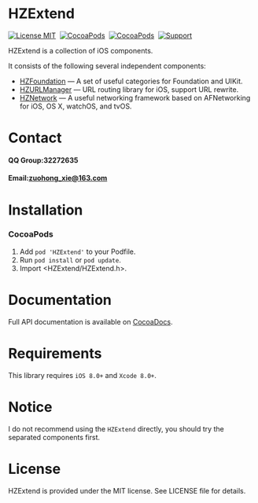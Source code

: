 HZExtend
==============

[![License MIT](https://img.shields.io/badge/license-MIT-green.svg?style=flat)](https://raw.githubusercontent.com/GeniusBrother/HZExtend/master/LICENSE)&nbsp;
[![CocoaPods](https://img.shields.io/cocoapods/v/HZExtend.svg?style=flat)](http://cocoapods.org/pods/HZExtend)&nbsp;
[![CocoaPods](http://img.shields.io/cocoapods/p/HZExtend.svg?style=flat)](http://cocoadocs.org/docsets/HZExtend)&nbsp;
[![Support](https://img.shields.io/badge/support-iOS%208%2B%20-blue.svg?style=flat)](https://www.apple.com/nl/ios/)&nbsp;

HZExtend is a collection of iOS components.

It consists of the following several independent components:

* [HZFoundation](https://github.com/GeniusBrother/HZFoundation) — A set of useful categories for Foundation and UIKit.
* [HZURLManager](https://github.com/GeniusBrother/HZURLManager) — URL routing library for iOS, support URL rewrite.
* [HZNetwork](https://github.com/GeniusBrother/HZNetwork) — A useful networking framework based on AFNetworking for iOS, OS X, watchOS, and tvOS.

Contact
==============
#### QQ Group:32272635
#### Email:zuohong_xie@163.com

Installation
==============
### CocoaPods

1. Add `pod 'HZExtend'` to your Podfile.
2. Run `pod install` or `pod update`.
3. Import \<HZExtend/HZExtend.h\>.

Documentation
==============
Full API documentation is available on [CocoaDocs](http://cocoadocs.org/docsets/HZExtend/).<br/>

Requirements
==============
This library requires `iOS 8.0+` and `Xcode 8.0+`.

Notice
==============
I do not recommend using the `HZExtend` directly, you should try the separated components first.

License
==============
HZExtend is provided under the MIT license. See LICENSE file for details.
